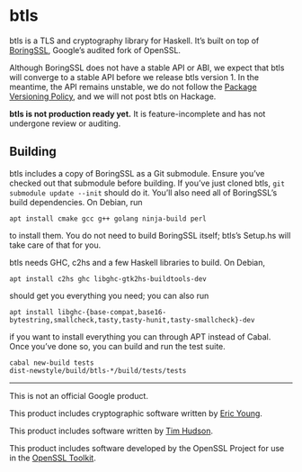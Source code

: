 # btls

btls is a TLS and cryptography library for Haskell. It’s built on top of
[BoringSSL](https://boringssl.googlesource.com/boringssl), Google’s audited fork
of OpenSSL.

Although BoringSSL does not have a stable API or ABI, we expect that btls will
converge to a stable API before we release btls version 1. In the meantime, the
API remains unstable, we do not follow the [Package Versioning
Policy](https://pvp.haskell.org), and we will not post btls on Hackage.

**btls is not production ready yet.** It is feature-incomplete and has not
undergone review or auditing.

## Building

btls includes a copy of BoringSSL as a Git submodule. Ensure you’ve checked out
that submodule before building. If you’ve just cloned btls, `git submodule
update --init` should do it. You’ll also need all of BoringSSL’s build
dependencies. On Debian, run

    apt install cmake gcc g++ golang ninja-build perl

to install them. You do not need to build BoringSSL itself; btls’s Setup.hs will
take care of that for you.

btls needs GHC, c2hs and a few Haskell libraries to build. On Debian,

    apt install c2hs ghc libghc-gtk2hs-buildtools-dev

should get you everything you need; you can also run

    apt install libghc-{base-compat,base16-bytestring,smallcheck,tasty,tasty-hunit,tasty-smallcheck}-dev

if you want to install everything you can through APT instead of Cabal. Once
you’ve done so, you can build and run the test suite.

    cabal new-build tests
    dist-newstyle/build/btls-*/build/tests/tests

---

This is not an official Google product.

This product includes cryptographic software written by [Eric
Young](mailto:eay@cryptsoft.com).

This product includes software written by [Tim
Hudson](mailto:tjh@cryptsoft.com).

This product includes software developed by the OpenSSL Project for use in the
[OpenSSL Toolkit](https://www.openssl.org).
